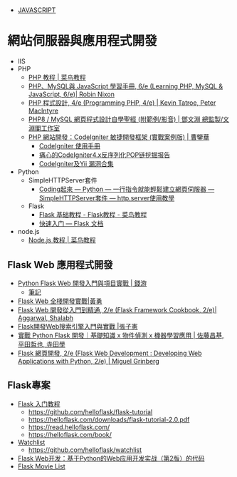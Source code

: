 # 
- [JAVASCRIPT](JAVASCRIPT.MD)
# 網站伺服器與應用程式開發
- IIS 
- PHP
  - [PHP 教程 | 菜鸟教程](https://www.runoob.com/php/php-tutorial.html)
  - [PHP、MySQL與 JavaScript 學習手冊, 6/e (Learning PHP, MySQL & JavaScript, 6/e)| Robin Nixon ](https://www.tenlong.com.tw/products/9786263240414?list_name=srh)
  - [PHP 程式設計, 4/e (Programming PHP, 4/e) | Kevin Tatroe, Peter MacIntyre](https://www.tenlong.com.tw/products/9789865026592?list_name=srh)
  - [PHP8 / MySQL 網頁程式設計自學聖經 (附範例/影音) | 鄧文淵 總監製/文淵閣工作室](https://www.tenlong.com.tw/products/9786263243798?list_name=srh)
  - [PHP 網站開發：CodeIgniter 敏捷開發框架 (實戰案例版) | 曹鑒華](https://www.tenlong.com.tw/products/9787517078807?list_name=srh)
    - [CodeIgniter 使用手冊](https://codeigniter.tw/userguide3/index.html)
    - [痛心的CodeIgniter4.x反序列化POP链挖掘报告](https://cloud.tencent.com/developer/article/1826898)
    - [CodeIgniter及Yii 漏洞合集](https://blog.csdn.net/qq_48985780/article/details/119800202)
- Python
  - SimpleHTTPServer套件
    - [Coding起來 — Python — 一行指令就能輕鬆建立網頁伺服器 — SimpleHTTPServer套件 — http.server使用教學](https://chwang12341.medium.com/coding%E8%B5%B7%E4%BE%86-python-%E4%B8%80%E8%A1%8C%E6%8C%87%E4%BB%A4%E5%B0%B1%E8%83%BD%E8%BC%95%E9%AC%86%E5%BB%BA%E7%AB%8B%E7%B6%B2%E9%A0%81%E4%BC%BA%E6%9C%8D%E5%99%A8-simplehttpserver%E5%A5%97%E4%BB%B6-http-server%E4%BD%BF%E7%94%A8%E6%95%99%E5%AD%B8-34c30b81c26) 
  - Flask
    - [Flask 基础教程 - Flask教程 - 菜鸟教程](https://www.cainiaojc.com/flask/flask-tutorial.html)
    - [快速入门 — Flask 文档](https://cainiaojiaocheng.com/Flask/docs/1.1.x/quickstart)
- node.js
  - [Node.js 教程 | 菜鸟教程](https://www.runoob.com/nodejs/nodejs-tutorial.html) 


## Flask Web 應用程式開發
- [Python Flask Web 開發入門與項目實戰 | 錢游](https://www.tenlong.com.tw/products/9787111630883)
  - [筆記](https://github.com/MyDearGreatTeacher/2024A2/tree/main/%E7%B6%B2%E7%AB%99%E4%BC%BA%E6%9C%8D%E5%99%A8%E8%88%87%E6%87%89%E7%94%A8%E7%A8%8B%E5%BC%8F%E9%96%8B%E7%99%BC/PythonFlaskWeb%E9%96%8B%E7%99%BC%E5%85%A5%E9%96%80%E8%88%87%E9%A0%85%E7%9B%AE%E5%AF%A6%E6%88%B0) 
- [Flask Web 全棧開發實戰|黃勇](https://www.tenlong.com.tw/products/9787302609285?list_name=sp)
- [Flask Web 開發從入門到精通, 2/e (Flask Framework Cookbook, 2/e)| Aggarwal, Shalabh](https://www.tenlong.com.tw/products/9787302556992?list_name=rd)
- [Flask開發Web搜索引擎入門與實戰 |張子憲](https://www.tenlong.com.tw/products/9787302601326?list_name=sp)
- [實戰 Python Flask 開發｜基礎知識 x 物件偵測 x 機器學習應用 | 佐藤昌基, 平田哲也, 寺田學](https://www.tenlong.com.tw/products/9786263243491?list_name=sp)
- [Flask 網頁開發, 2/e (Flask Web Development : Developing Web Applications with Python, 2/e) | Miguel Grinberg](https://www.tenlong.com.tw/products/9789864768684?list_name=rd)
## Flask專案
- [Flask 入门教程](https://helloflask.com/book/3/)
  - https://github.com/helloflask/flask-tutorial
  - https://helloflask.com/downloads/flask-tutorial-2.0.pdf
  - https://read.helloflask.com/
  - https://helloflask.com/book/
- [Watchlist](https://github.com/helloflask/watchlist/tree/master)
  - https://github.com/helloflask/watchlist 
- [Flask Web开发：基于Python的Web应用开发实战（第2版）的代码](https://github.com/Hangyi/flasky-2e)
- [Flask Movie List](https://github.com/nicehorse06/flask-movie-blog)
